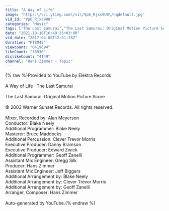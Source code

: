 ```yaml
---
title: "A Way of Life"
image: "https:\/\/i.ytimg.com\/vi\/Vp6_Rjxs9U8\/hqdefault.jpg"
vid_id: "Vp6_Rjxs9U8"
categories: "Music"
tags: ["The Last Samurai","The Last Samurai: Original Motion Picture Score","A Way of Life"]
date: "2021-10-18T16:49:35+03:00"
vid_date: "2017-04-08T12:51:26Z"
duration: "PT8M4S"
viewcount: "6419694"
likeCount: "38936"
dislikeCount: "4149"
channel: "Hans Zimmer - Topic"
---
```

{% raw %}Provided to YouTube by Elektra Records<br /><br />A Way of Life · The Last Samurai<br /><br />The Last Samurai: Original Motion Picture Score<br /><br />℗ 2003 Warner Sunset Records. All rights reserved.<br /><br />Mixer, Recorded by: Alan Meyerson<br />Conductor: Blake Neely<br />Additional  Programmer: Blake Neely<br />Masterer: Bruce Maddocks<br />Additional  Percussion: Clever Trevor Morris<br />Executive  Producer: Danny Bramson<br />Executive  Producer: Edward Zwick<br />Additional  Programmer: Geoff Zanelli<br />Assistant  Mix  Engineer: Gregg Silk<br />Producer: Hans Zimmer<br />Assistant  Mix  Engineer: Jeff Biggers<br />Additional  Arrangement by: Blake Neely<br />Additional  Arrangement by: Clever Trevor Morris<br />Additional  Arrangement by: Geoff Zanelli<br />Arranger, Composer: Hans Zimmer<br /><br />Auto-generated by YouTube.{% endraw %}
